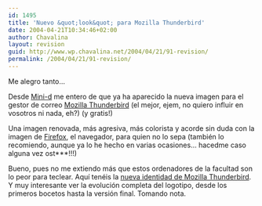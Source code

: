 ```yaml
---
id: 1495
title: 'Nuevo &quot;look&quot; para Mozilla Thunderbird'
date: 2004-04-21T10:34:46+02:00
author: Chavalina
layout: revision
guid: http://www.wp.chavalina.net/2004/04/21/91-revision/
permalink: /2004/04/21/91-revision/
---
```

Me alegro tanto&#8230;

Desde <a href=http://www.minid.net/archivos/categorias/mozilla\_thunderbird/nueva\_identidad\_del\_mozilla\_thunderbird.php target="\_blank">Mini-d</a> me entero de que ya ha aparecido la nueva imagen para el gestor de correo <a href=http://www.mozilla.org/products/thunderbird/ target="_blank">Mozilla Thunderbird</a> (el mejor, ejem, no quiero influir en vosotros ni nada, eh?) (y gratis!)

Una imagen renovada, m&aacute;s agresiva, m&aacute;s colorista y acorde sin duda con la imagen de <a href=http://www.mozilla.org/products/firefox/ target="_blank">Firefox</a>, el navegador, para quien no lo sepa (tambi&eacute;n lo recomiendo, aunque ya lo he hecho en varias ocasiones&#8230; hacedme caso alguna vez ost\***!!!)

Bueno, pues no me extiendo m&aacute;s que estos ordenadores de la facultad son lo peor para teclear. Aqu&iacute; ten&eacute;is la <a href=http://www.hicksdesign.co.uk/journal/2004/04/thunderbird/ target="_blank">nueva identidad de Mozilla Thunderbird</a>. Y muy interesante ver la evoluci&oacute;n completa del logotipo, desde los primeros bocetos hasta la versi&oacute;n final. Tomando nota.